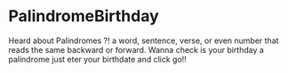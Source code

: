 # PalindromeBirthday

Heard about Palindromes ?! a word, sentence, verse, or even number that reads the same backward or forward. Wanna check is your birthday a palindrome just eter your birthdate and click go!!
